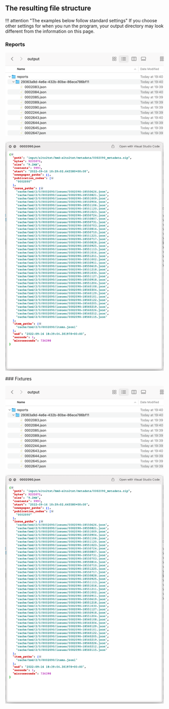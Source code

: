 ## The resulting file structure

!!! attention "The examples below follow standard settings"
    If you choose other settings for when you run the program, your output directory may look different from the information on this page.

### Reports

![/img/output-report-dir.png](/img/output-report-dir.png)

![/img/output-report-json.png](/img/output-report-json.png)

### Fixtures

![/img/output-fixtures-dir.png](/img/output-report-dir.png)

![/img/output-fixtures-json.png](/img/output-report-json.png)

